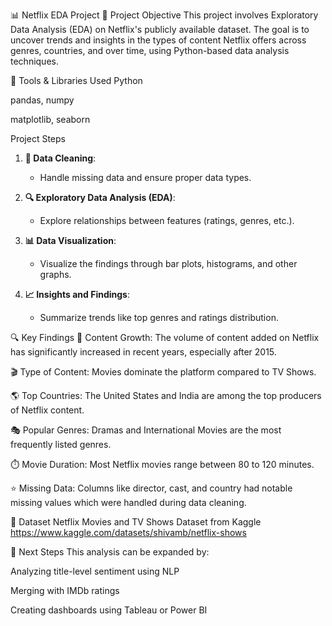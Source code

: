 📊 Netflix EDA Project
🧠 Project Objective
This project involves Exploratory Data Analysis (EDA) on Netflix's publicly available dataset. The goal is to uncover trends and insights in the types of content Netflix offers across genres, countries, and over time, using Python-based data analysis techniques.

🧰 Tools & Libraries Used
Python

pandas, numpy 

matplotlib, seaborn

 Project Steps

1. **🧹 Data Cleaning**:
   - Handle missing data and ensure proper data types.
   
2. **🔍 Exploratory Data Analysis (EDA)**:
   - Explore relationships between features (ratings, genres, etc.).
   
3. **📊 Data Visualization**:
   - Visualize the findings through bar plots, histograms, and other graphs.
   
4. **📈 Insights and Findings**:
   - Summarize trends like top genres and ratings distribution.


🔍 Key Findings
📅 Content Growth: The volume of content added on Netflix has significantly increased in recent years, especially after 2015.

🎬 Type of Content: Movies dominate the platform compared to TV Shows.

🌎 Top Countries: The United States and India are among the top producers of Netflix content.

🎭 Popular Genres: Dramas and International Movies are the most frequently listed genres.

⏱️ Movie Duration: Most Netflix movies range between 80 to 120 minutes.

⭐ Missing Data: Columns like director, cast, and country had notable missing values which were handled during data cleaning.

📁 Dataset
Netflix Movies and TV Shows Dataset from Kaggle
https://www.kaggle.com/datasets/shivamb/netflix-shows

📌 Next Steps
This analysis can be expanded by:

Analyzing title-level sentiment using NLP

Merging with IMDb ratings

Creating dashboards using Tableau or Power BI
